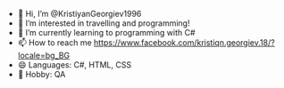 - 👋 Hi, I’m @KristiyanGeorgiev1996
- 👀 I’m interested in travelling and programming!
- 🌱 I’m currently learning to programming with C#
- 📫 How to reach me https://www.facebook.com/kristiqn.georgiev.18/?locale=bg_BG
- 😄 Languages: C#, HTML, CSS
- 👀 Hobby: QA

<!---
KristiyanGeorgiev1996/KristiyanGeorgiev1996 is a ✨ special ✨ repository because its `README.md` (this file) appears on your GitHub profile.
You can click the Preview link to take a look at your changes.
--->
